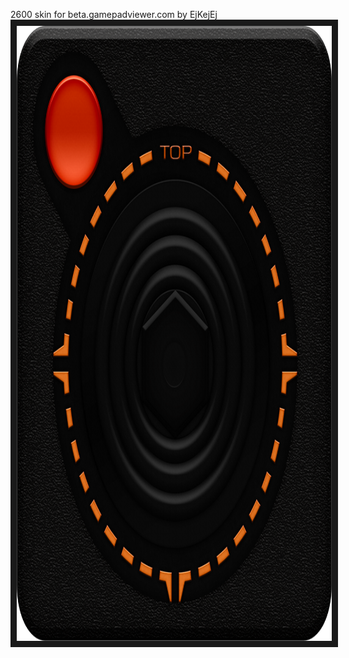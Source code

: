 <p align="left">
2600 skin for beta.gamepadviewer.com by EjKejEj
<img src="https://github.com/EjKejEj/Gamepad-Viewer-skins/blob/main/2600/atari2600.png" width="984" height="984" border="10"/>
</p>
